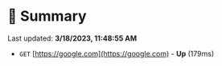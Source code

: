 # 📖 Summary
Last updated: **3/18/2023, 11:48:55 AM**

- `GET` [https://google.com](https://google.com) - **Up** (179ms)
